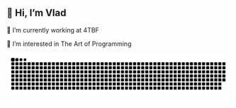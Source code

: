 ## 👋 Hi, I’m Vlad

🔭 I’m currently working at 4TBF

👀 I’m interested in The Art of Programming

<picture>
 <source media="(prefers-color-scheme: dark)" srcset="https://raw.githubusercontent.com/Vlad1999/Vlad1999/output/github-contribution-grid-snake-dark.svg">
 <img alt="snake!" src="https://raw.githubusercontent.com/Vlad1999/Vlad1999/output/github-contribution-grid-snake.svg">
</picture>

<!---
Vlad1999/Vlad1999 is a ✨ special ✨ repository because its `README.md` (this file) appears on your GitHub profile.
You can click the Preview link to take a look at your changes.
--->
